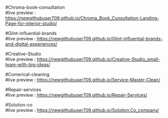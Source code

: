 #Chroma-book-consultation <br>
#live preview : https://newgithubuser709.github.io/Chroma_Book_Cunsultation-Landing-Page-for-interior-studio/

#Glint-influential-brands <br>
#live preview : https://newgithubuser709.github.io/Glint-influential-brands-and-digital-experiences/

#Creative-Studio <br>
#live preview : https://newgithubuser709.github.io/Creative-Studio_small-team-with-big-ideas/

#Comerical-cleaning <br>
#live preview : https://newgithubuser709.github.io/Service-Master-Clean/

#Repair-services <br>
#live preview : https://newgithubuser709.github.io/Repair-Services/

#Solution-co <br>
#live preview : https://newgithubuser709.github.io/Solution.Co_company/
